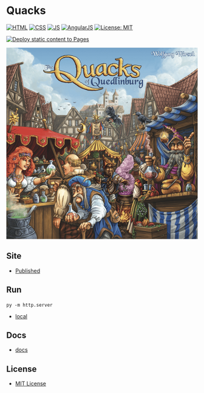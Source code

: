 # Quacks

[![HTML](https://img.shields.io/badge/HTML-E34F26?style=for-the-badge&logo=html5&logoColor=white)](https://developer.mozilla.org/en-US/docs/Learn/Getting_started_with_the_web/HTML_basics) [![CSS](https://img.shields.io/badge/CSS-1572B6?&style=for-the-badge&logo=css3&logoColor=white)](https://developer.mozilla.org/en-US/docs/Web/CSS) [![JS](https://img.shields.io/badge/JavaScript-323330?style=for-the-badge&logo=javascript&logoColor=F7DF1E)](https://developer.mozilla.org/en-US/docs/Web/JavaScript) [![AngularJS](https://img.shields.io/badge/AngularJS-E23237?style=for-the-badge&logo=angularjs&logoColor=white)](https://angularjs.org/)
[![License: MIT](https://img.shields.io/badge/License-MIT-lightgrey.svg?style=for-the-badge)](https://opensource.org/licenses/MIT)

[![Deploy static content to Pages](https://github.com/AlexHedley/quacks/actions/workflows/static.yml/badge.svg)](https://github.com/AlexHedley/quacks/actions/workflows/static.yml)

![The Quacks of Quedlinburg](src/images/Quacks.png "The Quacks of Quedlinburg")

## Site

- [Published](https://alexhedley.github.io/quacks)

## Run

`py -m http.server`

- [local](http://localhost:8000/)

## Docs

- [docs](docs/README.md)

## License

- [MIT License](LICENSE)
